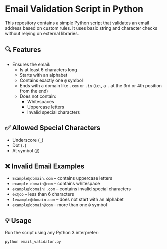 # Email Validation Script in Python

This repository contains a simple Python script that validates an email address based on custom rules. It uses basic string and character checks without relying on external libraries.

## 🔍 Features

- Ensures the email:
  - Is at least 6 characters long
  - Starts with an alphabet
  - Contains exactly one `@` symbol
  - Ends with a domain like `.com` or `.in` (i.e., a `.` at the 3rd or 4th position from the end)
  - Does not contain:
    - Whitespaces
    - Uppercase letters
    - Invalid special characters

## ✅ Allowed Special Characters

- Underscore (`_`)
- Dot (`.`)
- At symbol (`@`)

## ❌ Invalid Email Examples

- `Example@domain.com` – contains uppercase letters
- `example domain@com` – contains whitespace
- `example@domain!.com` – contains invalid special characters
- `ex@co` – less than 6 characters
- `1example@domain.com` – does not start with an alphabet
- `example@domain@com` – more than one `@` symbol

## 💡 Usage

Run the script using any Python 3 interpreter:

```bash
python email_validator.py
